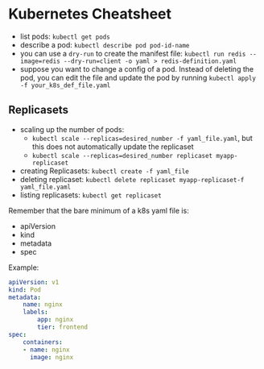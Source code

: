 # Kubernetes Cheatsheet

- list pods: `kubectl get pods`
- describe a pod: `kubectl describe pod pod-id-name`
- you can use a `dry-run` to create the manifest file:
`kubectl run redis --image=redis --dry-run=client -o yaml > redis-definition.yaml`
- suppose you want to change a config of a pod. Instead of deleting the pod, you
can edit the file and update the pod by running `kubectl apply -f your_k8s_def_file.yaml`

## Replicasets

- scaling up the number of pods:
  - `kubectl scale --replicas=desired_number -f yaml_file.yaml`, but this does
  not automatically update the replicaset
  - `kubectl scale --replicas=desired_number replicaset myapp-replicaset`
- creating Replicasets: `kubectl create -f yaml_file`
- deleting replicaset: `kubectl delete replicaset myapp-replicaset-f yaml_file.yaml`
- listing replicasets: `kubectl get replicaset`

Remember that the bare minimum of a k8s yaml file is:

- apiVersion
- kind
- metadata
- spec

Example:

```yaml
apiVersion: v1
kind: Pod
metadata:
    name: nginx
    labels:
        app: nginx
        tier: frontend
spec:
    containers:
    - name: nginx
      image: nginx
```
